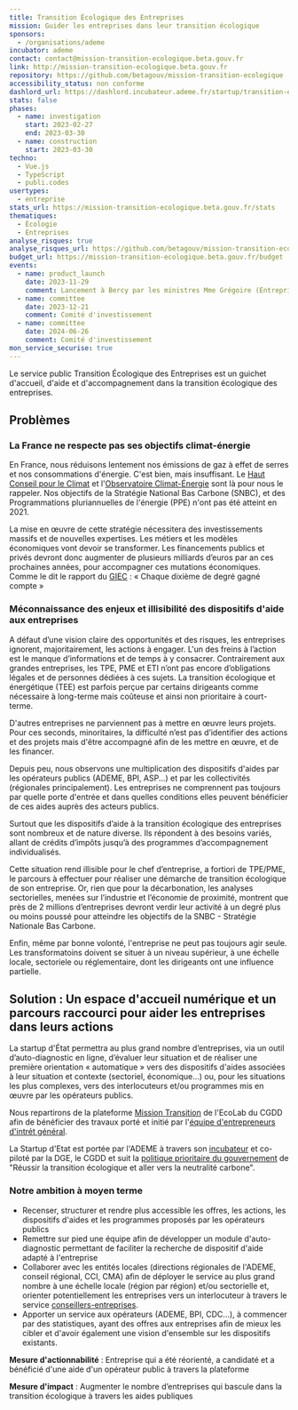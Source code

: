```yaml
---
title: Transition Écologique des Entreprises
mission: Guider les entreprises dans leur transition écologique
sponsors:
  - /organisations/ademe
incubator: ademe
contact: contact@mission-transition-ecologique.beta.gouv.fr
link: http://mission-transition-ecologique.beta.gouv.fr
repository: https://github.com/betagouv/mission-transition-ecologique
accessibility_status: non conforme
dashlord_url: https://dashlord.incubateur.ademe.fr/startup/transition-ecologique-des-entreprises/
stats: false
phases:
  - name: investigation
    start: 2023-02-27
    end: 2023-03-30
  - name: construction
    start: 2023-03-30
techno:
  - Vue.js
  - TypeScript
  - publi.codes
usertypes:
  - entreprise
stats_url: https://mission-transition-ecologique.beta.gouv.fr/stats
thematiques:
  - Écologie
  - Entreprises
analyse_risques: true
analyse_risques_url: https://github.com/betagouv/mission-transition-ecologique/blob/main/SECURITY.md
budget_url: https://mission-transition-ecologique.beta.gouv.fr/budget
events:
  - name: product_launch
    date: 2023-11-29
    comment: Lancement à Bercy par les ministres Mme Grégoire (Entreprises) et M. Bechu (Ecologie)
  - name: committee
    date: 2023-12-21
    comment: Comité d'investissement
  - name: committee
    date: 2024-06-26
    comment: Comité d'investissement
mon_service_securise: true
---
```

Le service public Transition Écologique des Entreprises est un guichet d'accueil, d'aide et d'accompagnement dans la transition écologique des entreprises.

## Problèmes

### La France ne respecte pas ses objectifs climat-énergie

En France, nous réduisons lentement nos émissions de gaz à effet de serres et nos consommations d'énergie. C'est bien, mais insuffisant. Le [Haut Conseil pour le Climat](https://www.hautconseilclimat.fr/) et l'[Observatoire Climat-Énergie](https://www.observatoire-climat-energie.fr/) sont là pour nous le rappeler. Nos objectifs de la Stratégie National Bas Carbone (SNBC), et des Programmations pluriannuelles de l'énergie (PPE) n'ont pas été atteint en 2021.

La mise en œuvre de cette stratégie nécessitera des investissements massifs et de nouvelles expertises. Les métiers et les modèles économiques vont devoir se transformer. Les financements publics et privés devront donc augmenter de plusieurs milliards d’euros par an ces prochaines années, pour accompagner ces mutations économiques. Comme le dit le rapport du [GIEC](https://www.ipcc.ch/languages-2/francais/) : « Chaque dixième de degré gagné compte »

### Méconnaissance des enjeux et illisibilité des dispositifs d'aide aux entreprises

A défaut d’une vision claire des opportunités et des risques, les entreprises ignorent, majoritairement, les actions à engager. L'un des freins à l’action est le manque d’informations et de temps à y consacrer. Contrairement aux grandes entreprises, les TPE, PME et ETI n’ont pas encore d’obligations légales et de personnes dédiées à ces sujets. La transition écologique et énergétique (TEE) est parfois perçue par certains dirigeants comme nécessaire à long-terme mais coûteuse et ainsi non prioritaire à court-terme.

D'autres entreprises ne parviennent pas à mettre en œuvre leurs projets. Pour ces seconds, minoritaires, la difficulté n’est pas d’identifier des actions et des projets mais d'être accompagné afin de les mettre en œuvre, et de les financer.

Depuis peu, nous observons une multiplication des dispositifs d'aides par les opérateurs publics (ADEME, BPI, ASP...) et par les collectivités (régionales principalement). Les entreprises ne comprennent pas toujours par quelle porte d'entrée et dans quelles conditions elles peuvent bénéficier de ces aides auprès des acteurs publics.

Surtout que les dispositifs d’aide à la transition écologique des entreprises sont nombreux et de nature diverse. Ils répondent à des besoins variés, allant de crédits d’impôts jusqu’à des programmes d’accompagnement individualisés.

Cette situation rend illisible pour le chef d’entreprise, a fortiori de TPE/PME, le parcours à effectuer pour réaliser une démarche de transition écologique de son entreprise. Or, rien que pour la décarbonation, les analyses sectorielles, menées sur l’industrie et l’économie de proximité, montrent que près de 2 millions d’entreprises devront verdir leur activité à un degré plus ou moins poussé pour atteindre les objectifs de la SNBC - Stratégie Nationale Bas Carbone.

Enfin, même par bonne volonté, l'entreprise ne peut pas toujours agir seule. Les transformatoins doivent se situer à un niveau supérieur, à une échelle locale, sectoriele ou réglementaire, dont les dirigeants ont une influence partielle.

## Solution : Un espace d'accueil numérique et un parcours raccourci pour aider les entreprises dans leurs actions

La startup d'État permettra au plus grand nombre d’entreprises, via un outil d’auto-diagnostic en ligne, d’évaluer leur situation et de réaliser une première orientation « automatique » vers des dispositifs d'aides associées à leur situation et contexte (sectoriel, économique...) ou, pour les situations les plus complexes, vers des interlocuteurs et/ou programmes mis en œuvre par les opérateurs publics.

Nous repartirons de la plateforme [Mission Transition](https://mission-transition.beta.gouv.fr/) de l'EcoLab du CGDD afin de bénéficier des travaux porté et initié par l'[équipe d'entrepreneurs d'intrét général](https://eig.etalab.gouv.fr/defis/france-transition/).

La Startup d'Etat est portée par l'ADEME à travers son [incubateur](https://beta.gouv.fr/startups/?incubateur=ademe) et co-piloté par la DGE, le CGDD et suit la [politique prioritaire du gouvernement](https://www.legifrance.gouv.fr/download/pdf/circ?id=45366) de "Réussir la transition écologique et aller vers la neutralité carbone".

### Notre ambition à moyen terme

- Recenser, structurer et rendre plus accessible les offres, les actions, les dispositifs d'aides et les programmes proposés par les opérateurs publics
- Remettre sur pied une équipe afin de développer un module d'auto-diagnostic permettant de faciliter la recherche de dispositif d'aide adapté à l'entreprise
- Collaborer avec les entités locales (directions régionales de l'ADEME, conseil régional, CCI, CMA) afin de déployer le service au plus grand nombre à une échelle locale (région par région) et/ou sectorielle et, orienter potentiellement les entreprises vers un interlocuteur à travers le service [conseillers-entreprises](https://conseillers-entreprises.service-public.fr).
- Apporter un service aux opérateurs (ADEME, BPI, CDC...), à commencer par des statistiques, ayant des offres aux entreprises afin de mieux les cibler et d'avoir également une vision d'ensemble sur les dispositifs existants.

**Mesure d'actionnabilité** : Entreprise qui a été réorienté, a candidaté et a bénéficié d'une aide d'un opérateur public à travers la plateforme

**Mesure d'impact** : Augmenter le nombre d’entreprises qui bascule dans la transition écologique à travers les aides publiques
